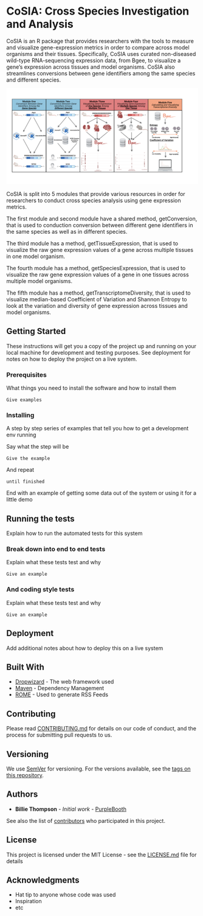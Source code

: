 # CoSIA: **C**r**o**ss **S**pecies **I**nvestigation and **A**nalysis

CoSIA is an R package that provides researchers with the tools to measure and visualize gene-expression metrics in order to compare across model organisms and their tissues. Specifically, CoSIA uses curated non-diseased wild-type RNA-sequencing expression data, from Bgee, to visualize a gene’s expression across tissues and model organisms. CoSIA also streamlines conversions between gene identifiers among the same species and different species.

<img src="images/CoSIA Workflow.png" alt="Figure 1. CoSIA Workflow" width="705"/>

CoSIA is split into 5 modules that provide various resources in order for researchers to conduct cross species analysis using gene expression metrics.

The first module and second module have a shared method, getConversion, that is used to conduction conversion between different gene identifiers in the same species as well as in different species.

The third module has a method, getTissueExpression, that is used to visualize the raw gene expression values of a gene across multiple tissues in one model organism.

The fourth module has a method, getSpeciesExpression, that is used to visualize the raw gene expression values of a gene in one tissues across multiple model organisms.

The fifth module has a method, getTranscriptomeDiversity, that is used to visualize median-based Coefficient of Variation and Shannon Entropy to look at the variation and diversity of gene expression across tissues and model organisms.

## Getting Started

These instructions will get you a copy of the project up and running on your local machine for development and testing purposes. See deployment for notes on how to deploy the project on a live system.

### Prerequisites

What things you need to install the software and how to install them

    Give examples

### Installing

A step by step series of examples that tell you how to get a development env running

Say what the step will be

    Give the example

And repeat

    until finished

End with an example of getting some data out of the system or using it for a little demo

## Running the tests

Explain how to run the automated tests for this system

### Break down into end to end tests

Explain what these tests test and why

    Give an example

### And coding style tests

Explain what these tests test and why

    Give an example

## Deployment

Add additional notes about how to deploy this on a live system

## Built With

-   [Dropwizard](http://www.dropwizard.io/1.0.2/docs/) - The web framework used
-   [Maven](https://maven.apache.org/) - Dependency Management
-   [ROME](https://rometools.github.io/rome/) - Used to generate RSS Feeds

## Contributing

Please read [CONTRIBUTING.md](https://gist.github.com/PurpleBooth/b24679402957c63ec426) for details on our code of conduct, and the process for submitting pull requests to us.

## Versioning

We use [SemVer](http://semver.org/) for versioning. For the versions available, see the [tags on this repository](https://github.com/your/project/tags).

## Authors

-   **Billie Thompson** - *Initial work* - [PurpleBooth](https://github.com/PurpleBooth)

See also the list of [contributors](https://github.com/your/project/contributors) who participated in this project.

## License

This project is licensed under the MIT License - see the [LICENSE.md](LICENSE.md) file for details

## Acknowledgments

-   Hat tip to anyone whose code was used
-   Inspiration
-   etc
